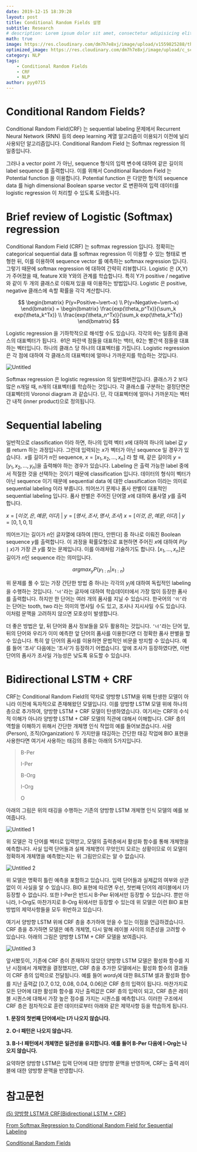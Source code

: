 ```yaml
---
date: 2019-12-15 18:39:28
layout: post
title: Conditional Random Fields 설명
subtitle: Research
# description: Lorem ipsum dolor sit amet, consectetur adipisicing elit, sed do eiusmod tempor incididunt ut labore et dolore magna aliqua.
math: true
image: https://res.cloudinary.com/dm7h7e8xj/image/upload/v1559825288/theme17_nlndhx.jpg
optimized_image: https://res.cloudinary.com/dm7h7e8xj/image/upload/c_scale,w_380/v1559825288/theme17_nlndhx.jpg
category: NLP
tags:
    - Conditional Random Fields
    - CRF
    - NLP
author: pyy0715
---
```


# Conditional Random Fields?

Conditional Random Field(CRF) 는 sequential labeling 문제에서 Recurrent Neural Network (RNN) 등의 deep learning 계열 알고리즘이 이용되기 이전에 널리 사용되던 알고리즘입니다.
Conditional Random Field 는 Softmax regression 의 일종입니다. 

그러나 a vector point 가 아닌, sequence 형식의 입력 변수에 대하여 같은 길이의 label sequence 를 출력합니다.
이를 위해서 Conditional Random Field 는 Potential function 을 이용합니다. Potential function 은 다양한 형식의 sequence data 를 high dimensional Boolean sparse vector 로 변환하여 입력 데이터를 logistic regression 이 처리할 수 있도록 도와줍니다.

# Brief review of Logistic (Softmax) regression
Conditional Random Field (CRF) 는 softmax regression 입니다.
정확히는 categorical sequential data 를 softmax regression 이 이용할 수 있는 형태로 변형한 뒤, 이를 이용하여 sequence vector 를 예측하는 softmax regression 입니다.
그렇기 때문에 softmax regression 에 대하여 간략히 리뷰합니다.
Logistic 은 (X,Y)가 주어졌을 때, feature X와 Y와의 관계를 학습합니다.
특히 Y가 positive / negative 와 같이 두 개의 클래스로 이뤄져 있을 때 이용하는 방법입니다.
Logistic 은 positive, negative 클래스에 속할 확률을 각각 계산합니다.

$$ \begin{bmatrix} P(y=Positive~\vert~x) \\ P(y=Negative~\vert~x) \end{bmatrix} = \begin{bmatrix} \frac{exp(\theta_p^Tx)}{\sum_k exp(\theta_k^Tx)} \\ \frac{exp(\theta_n^Tx)}{\sum_k exp(\theta_k^Tx)} \end{bmatrix} $$

Logistic regression 을 기하학적으로 해석할 수도 있습니다. 각각의 θ는 일종의 클래스의 대표벡터가 됩니다. 
θ1은 파란색 점들을 대표하는 백터, θ2는 빨간색 점들을 대표하는 벡터입니다.
하나의 클래스 당 하나의 대표벡터를 가집니다.
Logistic regression 은 각 점에 대하여 각 클래스의 대표벡터에 얼마나 가까운지를 학습하는 것입니다.

![Untitled](https://user-images.githubusercontent.com/47301926/70879300-26bd7880-2008-11ea-94b5-2eb02d965c9e.png)

Softmax regression 은 logistic regression 의 일반화버전입니다.
클래스가 2 보다 많은 n개일 때, n개의 대표벡터를 학습하는 것입니다.
각 클래스를 구분하는 결정단면은 대표벡터의 Voronoi diagram 과 같습니다.
단, 각 대표벡터에 얼마나 가까운지는 벡터 간 내적 (inner product)으로 정의됩니다.

# Sequential labeling

일반적으로 classification 이라 하면, 하나의 입력 벡터 $x$에 대하여 하나의 label 값 $y$를 return 하는 과정입니다.
그런데 입력되는 $x$가 벡터가 아닌 sequence 일 경우가 있습니다. 
$x$를 길이가 n인 sequence, $x = [x_1, x_2, \ldots, x_n]$ 라 할 때, 같은 길이의 $y = [y_1, x_2, \ldots, y_n]$을 출력해야 하는 경우가 있습니다.
Labeling 은 출력 가능한 label 중에서 적절한 것을 선택하는 것이기 때문에 classification 입니다.
데이터의 형식이 벡터가 아닌 sequence 이기 때문에 sequential data 에 대한 classification 이라는 의미로 sequential labeling 이라 부릅니다.
띄어쓰기 문제나 품사 판별이 대표적인 sequential labeling 입니다.
품사 판별은 주어진 단어열 $x$에 대하여 품사열 $y$를 출력합니다.

$x = [이것, 은, 예문, 이다]$  | $y = [명사, 조사, 명사, 조사]$
$x = [이것, 은, 예문, 이다]$  | $y = [0, 1, 0, 1]$

띄어쓰기는 길이가 $n$인 글자열에 대하여 [띈다, 안띈다] 중 하나로 이뤄진 Boolean sequence $y$를 출력합니다.
이 과정을 확률모형으로 표현하면 주어진 $x$에 대하여 $P(y \mid x)$가 가장 큰 $y$를 찾는 문제입니다.
이를 아래처럼 기술하기도 합니다. $[x_1, \ldots, x_n]$은 길이가 $n$인 sequence 라는 의미입니다.

$$argmax_y P(y_{1:n} \vert x_{1:n})$$

위 문제를 풀 수 있는 가장 간단한 방법 중 하나는 각각의 $y_i$에 대하여 독립적인 labeling 을 수행하는 것입니다.
`‘너’`라는 글자에 대하여 학습데이터에서 가장 많이 등장한 품사를 출력합니다.
하지만 한 단어는 여러 개의 품사를 지닐 수 있습니다.
한국어의 `‘이’`라는 단어는 tooth, two 라는 의미의 명사일 수도 있고, 조사나 지시사일 수도 있습니다. 
이처럼 문맥을 고려하지 않으면 모호성이 발생합니다.

더 좋은 방법은 앞, 뒤 단어와 품사 정보들을 모두 활용하는 것입니다.
`‘너’`라는 단어 앞, 뒤의 단어와 우리가 이미 예측한 앞 단어의 품사를 이용한다면 더 정확한 품사 판별을 할 수 있습니다.
특히 앞 단어의 품사를 이용하면 문법적인 비문을 방지할 수 있습니다.
예를 들어 ‘조사’ 다음에는 ‘조사’가 등장하기 어렵습니다.
앞에 조사가 등장하였다면, 이번 단어의 품사가 조사일 가능성은 낮도록 유도할 수 있습니다.

# Bidirectional LSTM + CRF

CRF는 Conditional Random Field의 약자로 양방향 LSTM을 위해 탄생한 모델이 아니라 이전에 독자적으로 존재해왔던 모델입니다.
이를 양방향 LSTM 모델 위에 하나의 층으로 추가하여, 양방향 LSTM + CRF 모델이 탄생하였습니다. 여기서는 CRF의 수식적 이해가 아니라 양방향 LSTM + CRF 모델의 직관에 대해서 이해합니다.
CRF 층의 역할을 이해하기 위해서 간단한 개체명 인식 작업의 예를 들어보겠습니다.
사람(Person), 조직(Organization) 두 가지만을 태깅하는 간단한 태깅 작업에 BIO 표현을 사용한다면 여기서 사용하는 태깅의 종류는 아래의 5가지입니다.

> B-Per
>
> I-Per
>
> B-Org
>
> I-Org
>
> O

아래의 그림은 위의 태깅을 수행하는 기존의 양방향 LSTM 개체명 인식 모델의 예를 보여줍니다.

![Untitled 1](https://user-images.githubusercontent.com/47301926/70879302-27560f00-2008-11ea-97c1-b778382a7d53.png)

위 모델은 각 단어를 벡터로 입력받고, 모델의 출력층에서 활성화 함수를 통해 개체명을 예측합니다.
사실 입력 단어들과 실제 개체명이 무엇인지 모르는 상황이므로 이 모델이 정확하게 개체명을 예측했는지는 위 그림만으로는 알 수 없습니다.

![Untitled 2](https://user-images.githubusercontent.com/47301926/70879303-27560f00-2008-11ea-9c30-09cba2751774.png)

위 모델은 명확히 틀린 예측을 포함하고 있습니다.
입력 단어들과 실제값의 여부와 상관없이 이 사실을 알 수 있습니다.
BIO 표현에 따르면 우선, 첫번째 단어의 레이블에서 I가 등장할 수 없습니다.
또한 I-Per은 반드시 B-Per 뒤에서만 등장할 수 있습니다. 뿐만 아니라, I-Org도 마찬가지로 B-Org 뒤에서만 등장할 수 있는데 위 모델은 이런 BIO 표현 방법의 제약사항들을 모두 위반하고 있습니다.

여기서 양방향 LSTM 위에 CRF 층을 추가하여 얻을 수 있는 이점을 언급하겠습니다.
CRF 층을 추가하면 모델은 예측 개체명, 다시 말해 레이블 사이의 의존성을 고려할 수 있습니다.
아래의 그림은 양방향 LSTM + CRF 모델을 보여줍니다.

![Untitled 3](https://user-images.githubusercontent.com/47301926/70879304-27560f00-2008-11ea-91bd-977468822b54.png)

앞서봤듯이, 기존에 CRF 층이 존재하지 않았던 양방향 LSTM 모델은 활성화 함수를 지난 시점에서 개체명을 결정했지만, CRF 층을 추가한 모델에서는 활성화 함수의 결과들이 CRF 층의 입력으로 전달됩니다.
예를 들어 $word_1$에 대한 BiLSTM 셀과 활성화 함수를 지난 출력값 [0.7, 0.12, 0.08, 0.04, 0.06]은 CRF 층의 입력이 됩니다.
마찬가지로 모든 단어에 대한 활성화 함수를 지난 출력값은 CRF 층의 입력이 되고, CRF 층은 레이블 시퀀스에 대해서 가장 높은 점수를 가지는 시퀀스를 예측합니다.
이러한 구조에서 CRF 층은 점차적으로 훈련 데이터로부터 아래와 같은 제약사항 등을 학습하게 됩니다.

**1. 문장의 첫번째 단어에서는 I가 나오지 않습니다.**

**2. O-I 패턴은 나오지 않습니다.**

**3. B-I-I 패턴에서 개체명은 일관성을 유지합니다. 예를 들어 B-Per 다음에 I-Org는 나오지 않습니다.**

요약하면 양방향 LSTM은 입력 단어에 대한 양방향 문맥을 반영하며, CRF는 출력 레이블에 대한 양방향 문맥을 반영합니다.

# 참고문헌
[(5) 양방향 LSTM과 CRF(Bidirectional LSTM + CRF)](https://wikidocs.net/34156)

[From Softmax Regression to Conditional Random Field for Sequential Labeling](https://lovit.github.io/nlp/machine%20learning/2018/04/24/crf/)

[Conditional Random Fields](https://ratsgo.github.io/machine%20learning/2017/11/10/CRF/)
